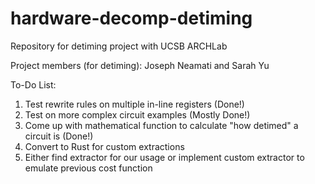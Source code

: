 # hardware-decomp-detiming
Repository for detiming project with UCSB ARCHLab

Project members (for detiming): Joseph Neamati and Sarah Yu

To-Do List:
1. Test rewrite rules on multiple in-line registers (Done!)
2. Test on more complex circuit examples (Mostly Done!)
3. Come up with mathematical function to calculate "how detimed" a circuit is (Done!)
4. Convert to Rust for custom extractions
5. Either find extractor for our usage or implement custom extractor to emulate previous cost function
